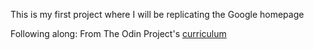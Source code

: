 This is my first project where I will be replicating the Google homepage

Following along:
From The Odin Project's [curriculum](http://www.theodinproject.com/courses/web-development-101/lessons/html-css)
